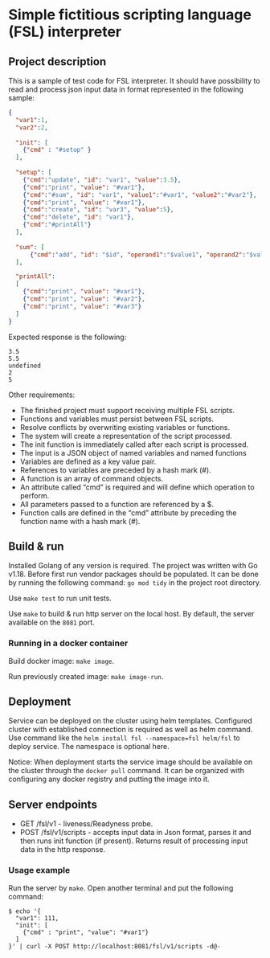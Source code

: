 # Simple fictitious scripting language (FSL) interpreter

## Project description
This is a sample of test code for FSL interpreter.
It should have possibility to read and process json input data in format represented in the following sample:
```json
{
  "var1":1,
  "var2":2,
  
  "init": [
    {"cmd" : "#setup" }
  ],
  
  "setup": [
    {"cmd":"update", "id": "var1", "value":3.5},
    {"cmd":"print", "value": "#var1"},
    {"cmd":"#sum", "id": "var1", "value1":"#var1", "value2":"#var2"},
    {"cmd":"print", "value": "#var1"},
    {"cmd":"create", "id": "var3", "value":5},
    {"cmd":"delete", "id": "var1"},
    {"cmd":"#printAll"}
  ],
  
  "sum": [
      {"cmd":"add", "id": "$id", "operand1":"$value1", "operand2":"$value2"}
  ],

  "printAll":
  [
    {"cmd":"print", "value": "#var1"},
    {"cmd":"print", "value": "#var2"},
    {"cmd":"print", "value": "#var3"}
  ]
}
```
Expected response is the following:
```
3.5
5.5
undefined
2
5
```

Other requirements:
- The finished project must support receiving multiple FSL scripts. 
- Functions and variables must persist between FSL scripts. 
- Resolve conflicts by overwriting existing variables or functions.
- The system will create a representation of the script processed. 
- The init function is immediately called after each script is processed.
- The input is a JSON object of named variables and named functions
- Variables are defined as a key value pair.
- References to variables are preceded by a hash mark (#).
- A function is an array of command objects.
- An attribute called “cmd” is required and will define which operation to perform.
- All parameters passed to a function are referenced by a $.
- Function calls are defined in the “cmd” attribute by preceding the function name with a hash mark (#).

## Build & run
Installed Golang of any version is required. The project was written with Go v1.18. Before first run vendor packages should be populated. It can be done by running the following command: `go mod tidy` in the project root directory.

Use `make test` to run unit tests.

Use `make` to build & run http server on the local host. 
By default, the server available on the `8081` port.

### Running in a docker container
Build docker image: `make image`.

Run previously created image: `make image-run`. 

## Deployment
Service can be deployed on the cluster using helm templates. Configured cluster with established connection is required as well as helm command. Use command like the `helm install fsl --namespace=fsl helm/fsl` to deploy service. The namespace is optional here.

Notice: When deployment starts the service image should be available on the cluster through the `docker pull` command. It can be organized with configuring any docker registry and putting the image into it.

## Server endpoints
- GET /fsl/v1 - liveness/Readyness probe.
- POST /fsl/v1/scripts - accepts input data in Json format, parses it and then runs init function (if present). 
  Returns result of processing input data in the http response.

### Usage example
Run the server by `make`. Open another terminal and put the following command:
```
$ echo '{
  "var1": 111,
  "init": [
    {"cmd" : "print", "value": "#var1"}
  ]
}' | curl -X POST http://localhost:8081/fsl/v1/scripts -d@-
```
